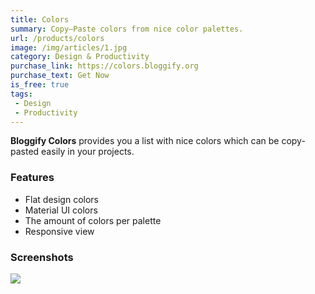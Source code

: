 ```yaml
---
title: Colors
summary: Copy—Paste colors from nice color palettes.
url: /products/colors
image: /img/articles/1.jpg
category: Design & Productivity
purchase_link: https://colors.bloggify.org
purchase_text: Get Now
is_free: true
tags:
 - Design
 - Productivity
---
```


**Bloggify Colors** provides you a list with nice colors which can be
copy-pasted easily in your projects.

### Features

 - Flat design colors
 - Material UI colors
 - The amount of colors per palette
 - Responsive view

### Screenshots

![](/products/4/1.png)
